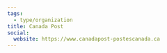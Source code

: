 ```yaml
---
tags:
  - type/organization
title: Canada Post
social:
  website: https://www.canadapost-postescanada.ca
---
```

